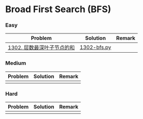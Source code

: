 # Broad First Search (BFS)

### Easy

| Problem | Solution | Remark |
| ------- | -------- | ------ |
| [1302. 层数最深叶子节点的和](https://leetcode.cn/problems/deepest-leaves-sum/) | [1302-bfs.py](https://github.com/chuzhumin98/PythonForMillions/blob/main/LeetCode/1302-bfs.py) |        |



### Medium

| Problem                                                      | Solution                                                     | Remark |
| ------------------------------------------------------------ | ------------------------------------------------------------ | ------ |
| | | |



### Hard

| Problem | Solution | Remark |
| ------- | -------- | ------ |
|   |  |        |